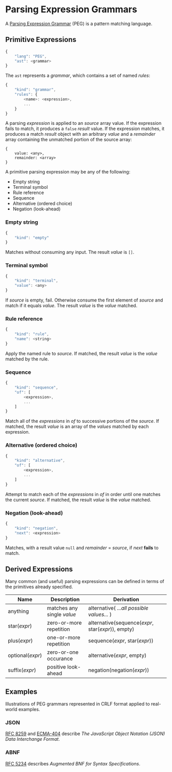 # Parsing Expression Grammars

A [Parsing Expression Grammar](https://en.wikipedia.org/wiki/Parsing_expression_grammar) (PEG) is a pattern matching language.

## Primitive Expressions

```javascript
{
    "lang": "PEG",
    "ast": <grammar>
}
```

The `ast` represents a _grammar_, which contains a set of named _rules_:

```javascript
{
    "kind": "grammar",
    "rules": {
        <name>: <expression>,
        ...
    }
}
```

A parsing _expression_ is applied to an _source_ array value. If the expression fails to match, it produces a `false` _result_ value. If the expression matches, it produces a match _result_ object with an arbitrary _value_ and a _remainder_ array containing the unmatched portion of the source array:

```
{
    value: <any>,
    remainder: <array>
}
```

A primitive parsing expression may be any of the following:

  * Empty string
  * Terminal symbol
  * Rule reference
  * Sequence
  * Alternative (ordered choice)
  * Negation (look-ahead)

### Empty string

```javascript
{
    "kind": "empty"
}
```

Matches without consuming any input. The result _value_ is `[]`.

### Terminal symbol

```javascript
{
    "kind": "terminal",
    "value": <any>
}
```

If _source_ is empty, fail. Otherwise consume the first element of _source_ and match if it equals _value_. The result _value_ is the _value_ matched.

### Rule reference

```javascript
{
    "kind": "rule",
    "name": <string>
}
```

Apply the named rule to _source_. If matched, the result _value_ is the _value_ matched by the rule.

### Sequence

```javascript
{
    "kind": "sequence",
    "of": [
        <expression>,
        ...
    ]
}
```

Match all of the _expressions_ in _of_ to successive portions of the _source_. If matched, the result _value_ is an array of the _values_ matched by each expression.

### Alternative (ordered choice)

```javascript
{
    "kind": "alternative",
    "of": [
        <expression>,
        ...
    ]
}
```

Attempt to match each of the _expressions_ in _of_ in order until one matches the current _source_. If matched, the result _value_ is the _value_ matched.

### Negation (look-ahead)

```javascript
{
    "kind": "negation",
    "next": <expression>
}
```

Matches, with a result value `null` and _remainder_ = _source_, if _next_ **fails** to match.

## Derived Expressions

Many common (and useful) parsing expressions can be defined in terms of the primitives already specified.

Name | Description | Derivation
-----|-------------|-----------
anything | matches any single _value_ | alternative( _...all possible values..._ )
star(_expr_) | zero-or-more repetition | alternative(sequence(_expr_, star(_expr_)), empty)
plus(_expr_) | one-or-more repetition | sequence(_expr_, star(_expr_))
optional(_expr_) | zero-or-one occurance | alternative(_expr_, empty)
suffix(_expr_) | positive look-ahead | negation(negation(_expr_))

## Examples

Illustrations of PEG grammars represented in CRLF format applied to real-world examples.

### JSON

[RFC 8259](http://ftp.ripe.net/rfc/authors/rfc8259.txt) and [ECMA-404](http://www.ecma-international.org/publications/files/ECMA-ST/ECMA-404.pdf) describe _The JavaScript Object Notation (JSON) Data Interchange Format_.

### ABNF

[RFC 5234](https://www.ietf.org/rfc/rfc5234.txt) describes _Augmented BNF for Syntax Specifications_.
